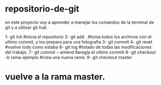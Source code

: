 # repositorio-de-git
en este proyecto voy a aprender a manejar los comandos de la terminal de git y a utilisar git hub

1- git init 
#inicia el repositorio 
2- git add . 
#toma todos los archivos con el ultimo commit, y los prepara para una fotografia
3- git commit
4- git reset 
#vuelve todo como estaba
6- git log 
#listado de todas las modificaciones del trabajo. 
7- git commit --amend 
#aregla el ultimo commit
8- git checkout -b rama-ejemplo 
#crea una nueva rama.
9- git checkout master 
# vuelve a la rama master.